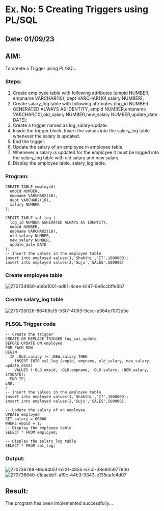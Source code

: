 # Ex. No: 5 Creating Triggers using PL/SQL
## Date: 01/09/23
## AIM: 
To create a Trigger using PL/SQL.

### Steps:
1. Create employee table with following attributes (empid NUMBER, empname VARCHAR(10), dept VARCHAR(10),salary NUMBER);
2. Create salary_log table with following attributes (log_id NUMBER GENERATED ALWAYS AS IDENTITY, empid NUMBER,empname VARCHAR(10),old_salary NUMBER,new_salary NUMBER,update_date DATE);
3. Create a trigger named as log_salary-update.
4. Inside the trigger block, Insert the values into the salary_log table whenever the salary is updated.
5. End the trigger.
6. Update the salary of an employee in employee table.
7. Whenever a salary is updated for the employee it must be logged into the salary_log table with old salary and new salary.
8. Display the employee table, salary_log table.

### Program:
```
CREATE TABLE employed(
  empid NUMBER,
  empname VARCHAR2(10),
  dept VARCHAR2(10),
  salary NUMBER
);

CREATE TABLE sal_log (
  log_id NUMBER GENERATED ALWAYS AS IDENTITY,
  empid NUMBER,
  empname VARCHAR2(10),
  old_salary NUMBER,
  new_salary NUMBER,
  update_date DATE
);
-- Insert the values in the employee table
insert into employed values(1,'Shakthi','IT',1000000);
insert into employed values(2,'Suju','SALES',500000)
```
### Create employee table

![270734960-ab8e1001-ad81-4cee-b147-9e6ccbffe6b7](https://github.com/22008539/Ex-No-5-Creating-Triggers-using-PL-SQL/assets/118707617/7f887113-48aa-43c5-bdcc-3a4a0a643eb0)

### Create salary_log table

![270735026-86466cf5-53f7-4063-9ccc-e364e7072d5e](https://github.com/22008539/Ex-No-5-Creating-Triggers-using-PL-SQL/assets/118707617/7987da0b-8dc0-420b-bb4e-23643ed65255)
### PLSQL Trigger code
```
-- Create the trigger
CREATE OR REPLACE TRIGGER log_sal_update
BEFORE UPDATE ON employed
FOR EACH ROW
BEGIN
  IF :OLD.salary != :NEW.salary THEN
    INSERT INTO sal_log (empid, empname, old_salary, new_salary, update_date)
    VALUES (:OLD.empid, :OLD.empname, :OLD.salary, :NEW.salary, SYSDATE);
  END IF;
END;
/
-- Insert the values in the employee table
insert into employed values(1,'Shakthi','IT',1000000);
insert into employed values(2,'Suju','SALES',500000);

-- Update the salary of an employee
UPDATE employed
SET salary = 60000
WHERE empid = 1;
-- Display the employee table
SELECT * FROM employed;

-- Display the salary_log table
SELECT * FROM sal_log;
```

### Output:

![270736789-98d6405f-b231-485b-b7c5-38e605977906](https://github.com/22008539/Ex-No-5-Creating-Triggers-using-PL-SQL/assets/118707617/7178a54e-f4a9-4607-8ef9-02e860c29eb9)
![270736840-c1caabb7-a19c-44b3-9343-e135eafc4d07](https://github.com/22008539/Ex-No-5-Creating-Triggers-using-PL-SQL/assets/118707617/8b74b550-2a12-4dc4-a724-e65b8b9d6fa7)

## Result:
The program has been implemented successfully...
